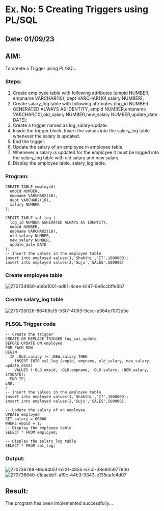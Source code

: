 # Ex. No: 5 Creating Triggers using PL/SQL
## Date: 01/09/23
## AIM: 
To create a Trigger using PL/SQL.

### Steps:
1. Create employee table with following attributes (empid NUMBER, empname VARCHAR(10), dept VARCHAR(10),salary NUMBER);
2. Create salary_log table with following attributes (log_id NUMBER GENERATED ALWAYS AS IDENTITY, empid NUMBER,empname VARCHAR(10),old_salary NUMBER,new_salary NUMBER,update_date DATE);
3. Create a trigger named as log_salary-update.
4. Inside the trigger block, Insert the values into the salary_log table whenever the salary is updated.
5. End the trigger.
6. Update the salary of an employee in employee table.
7. Whenever a salary is updated for the employee it must be logged into the salary_log table with old salary and new salary.
8. Display the employee table, salary_log table.

### Program:
```
CREATE TABLE employed(
  empid NUMBER,
  empname VARCHAR2(10),
  dept VARCHAR2(10),
  salary NUMBER
);

CREATE TABLE sal_log (
  log_id NUMBER GENERATED ALWAYS AS IDENTITY,
  empid NUMBER,
  empname VARCHAR2(10),
  old_salary NUMBER,
  new_salary NUMBER,
  update_date DATE
);
-- Insert the values in the employee table
insert into employed values(1,'Shakthi','IT',1000000);
insert into employed values(2,'Suju','SALES',500000)
```
### Create employee table

![270734960-ab8e1001-ad81-4cee-b147-9e6ccbffe6b7](https://github.com/22008539/Ex-No-5-Creating-Triggers-using-PL-SQL/assets/118707617/7f887113-48aa-43c5-bdcc-3a4a0a643eb0)

### Create salary_log table

![270735026-86466cf5-53f7-4063-9ccc-e364e7072d5e](https://github.com/22008539/Ex-No-5-Creating-Triggers-using-PL-SQL/assets/118707617/7987da0b-8dc0-420b-bb4e-23643ed65255)
### PLSQL Trigger code
```
-- Create the trigger
CREATE OR REPLACE TRIGGER log_sal_update
BEFORE UPDATE ON employed
FOR EACH ROW
BEGIN
  IF :OLD.salary != :NEW.salary THEN
    INSERT INTO sal_log (empid, empname, old_salary, new_salary, update_date)
    VALUES (:OLD.empid, :OLD.empname, :OLD.salary, :NEW.salary, SYSDATE);
  END IF;
END;
/
-- Insert the values in the employee table
insert into employed values(1,'Shakthi','IT',1000000);
insert into employed values(2,'Suju','SALES',500000);

-- Update the salary of an employee
UPDATE employed
SET salary = 60000
WHERE empid = 1;
-- Display the employee table
SELECT * FROM employed;

-- Display the salary_log table
SELECT * FROM sal_log;
```

### Output:

![270736789-98d6405f-b231-485b-b7c5-38e605977906](https://github.com/22008539/Ex-No-5-Creating-Triggers-using-PL-SQL/assets/118707617/7178a54e-f4a9-4607-8ef9-02e860c29eb9)
![270736840-c1caabb7-a19c-44b3-9343-e135eafc4d07](https://github.com/22008539/Ex-No-5-Creating-Triggers-using-PL-SQL/assets/118707617/8b74b550-2a12-4dc4-a724-e65b8b9d6fa7)

## Result:
The program has been implemented successfully...
